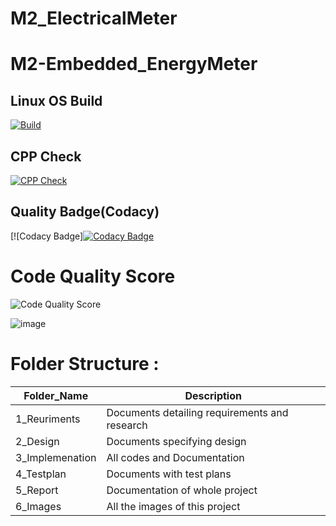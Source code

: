 # M2_ElectricalMeter
# M2-Embedded_EnergyMeter

## Linux OS Build
[![Build](https://github.com/DINESHKUMARJEBASTINTR/M2_EnergyMeter/actions/workflows/Complie.yml/badge.svg)](https://github.com/DINESHKUMARJEBASTINTR/M2_EnergyMeter/actions/workflows/Complie.yml)

## CPP Check
[![CPP Check](https://github.com/DINESHKUMARJEBASTINTR/M2_EnergyMeter/actions/workflows/cpp_check.yml/badge.svg)](https://github.com/legends07/M2_EnergyMeter/blob/main/.github/workflows/cpp_check.yml)

## Quality Badge(Codacy)
[![Codacy Badge][![Codacy Badge](https://app.codacy.com/project/badge/Grade/96584430e6ec42309ceec6c29a1e655a)](https://www.codacy.com/gh/DINESHKUMARJEBASTINTR/M2_EnergyMeter/dashboard?utm_source=github.com&amp;utm_medium=referral&amp;utm_content=DINESHKUMARJEBASTINTR/M2_EnergyMeter&amp;utm_campaign=Badge_Grade)

# Code Quality Score
![Code Quality Score](https://api.codiga.io/project/30259/score/svg)

![image](https://user-images.githubusercontent.com/80235704/144379697-a0cb4747-c012-4dac-aac9-e427e950014b.png)



# Folder Structure :

Folder_Name      |  Description
-----------------|--------------
1_Reuriments     |  Documents detailing requirements and research
2_Design         |  Documents specifying design
3_Implemenation  |  All codes and Documentation
4_Testplan       |  Documents with test plans
  5_Report       |  Documentation of whole project
6_Images         |  All the images of this project
